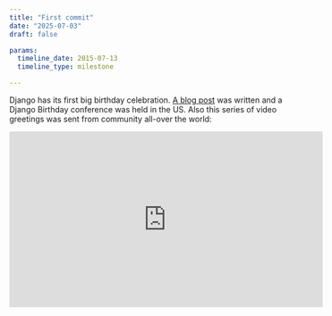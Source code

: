 ```yaml
---
title: "First commit"
date: "2025-07-03"
draft: false

params:
  timeline_date: 2015-07-13
  timeline_type: milestone

---
```


Django has its first big birthday celebration. [A blog post](https://www.djangoproject.com/weblog/2015/jul/13/happy-10th-birthday-django/ 
) was written and a Django Birthday conference was held in the US. Also this series of video greetings was sent from community all-over the world:

<iframe width="560" height="315" src="https://www.youtube.com/embed/ycKC3JMEk8U?si=aA1yutBYSxLLZgnr" title="YouTube video player" frameborder="0" allow="accelerometer; autoplay; clipboard-write; encrypted-media; gyroscope; picture-in-picture; web-share" referrerpolicy="strict-origin-when-cross-origin" allowfullscreen></iframe>
